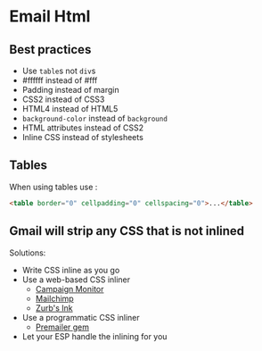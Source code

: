 # Email Html

## Best practices

- Use `table`s not `div`s
- #ffffff instead of #fff
- Padding instead of margin
- CSS2 instead of CSS3
- HTML4 instead of HTML5
- `background-color` instead of `background`
- HTML attributes instead of CSS2
- Inline CSS instead of stylesheets

## Tables
When using tables use :

```html
<table border="0" cellpadding="0" cellspacing="0">...</table>
```

## Gmail will strip any CSS that is not inlined
Solutions:
- Write CSS inline as you go
- Use a web-based CSS inliner
  - [Campaign Monitor](http://inliner.cm/)
  - [Mailchimp](http://templates.mailchimp.com/resources/inline-css/)
  - [Zurb's Ink](http://zurb.com/ink/inliner.php)
- Use a programmatic CSS inliner
  - [Premailer gem](https://github.com/premailer/premailer)
- Let your ESP handle the inlining for you
